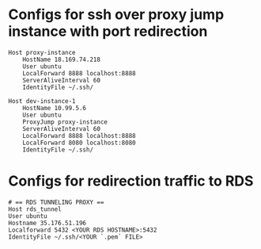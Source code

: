 # Configs for ssh over proxy jump instance with port redirection
```
Host proxy-instance
    HostName 18.169.74.218
    User ubuntu
    LocalForward 8888 localhost:8888
    ServerAliveInterval 60
    IdentityFile ~/.ssh/

Host dev-instance-1
    HostName 10.99.5.6
    User ubuntu
    ProxyJump proxy-instance
    ServerAliveInterval 60
    LocalForward 8888 localhost:8888
    LocalForward 8080 localhost:8080
    IdentityFile ~/.ssh/
```

# Configs for redirection traffic to RDS
```
# == RDS TUNNELING PROXY ==
Host rds_tunnel
User ubuntu
Hostname 35.176.51.196
Localforward 5432 <YOUR RDS HOSTNAME>:5432
IdentityFile ~/.ssh/<YOUR `.pem` FILE>
```
